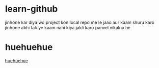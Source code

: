 # learn-github


 jinhone kar diya wo project kon local repo me le jaao aur kaam shuru karo 
 jinhone abhi tak ye kaam nahi kiya jaldi karo panvel nikalna he

# huehuehue

[huehuehue](https://pbs.twimg.com/media/Es0lah-VoAADiUA.jpg "huehuehue")
